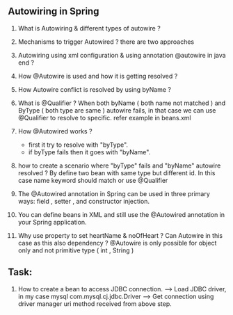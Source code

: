 ## Autowiring in Spring ##


1. What is Autowiring & different types of autowire ?
2. Mechanisms to trigger Autowired ? there are two approaches
3. Autowiring using xml configuration & using annotation @autowire in java end ?
4. How @Autowire is used and how it is getting resolved ? 
5. How Autowire conflict is resolved by using byName ?
6. What is @Qualifier ?  When both byName ( both name not matched ) and ByType ( both type are same ) autowire fails, in that case we can use @Qualifier to resolve to specific. refer example in beans.xml
7. How @Autowired works ? 
    * first it try to resolve with "byType".
    * if byType fails then it goes with "byName".

8. how to create a scenario where "byType" fails and "byName" autowire resolved ? 
By define two bean with same type but different id. In this case name keyword should match or use @Qualifier

9. The @Autowired annotation in Spring can be used in three primary ways: field , setter , and constructor injection.
10. You can define beans in XML and still use the @Autowired annotation in your Spring application. 
11. Why use property to set heartName & noOfHeart ? Can Autowire in this case as this also dependency ? 
@Autowire is only possible for object only and not primitive type ( int , String )

## Task:
1. How to create a bean to access JDBC connection.
   --> Load JDBC driver, in my case mysql com.mysql.cj.jdbc.Driver
   --> Get connection using driver manager uri method received from above step.


